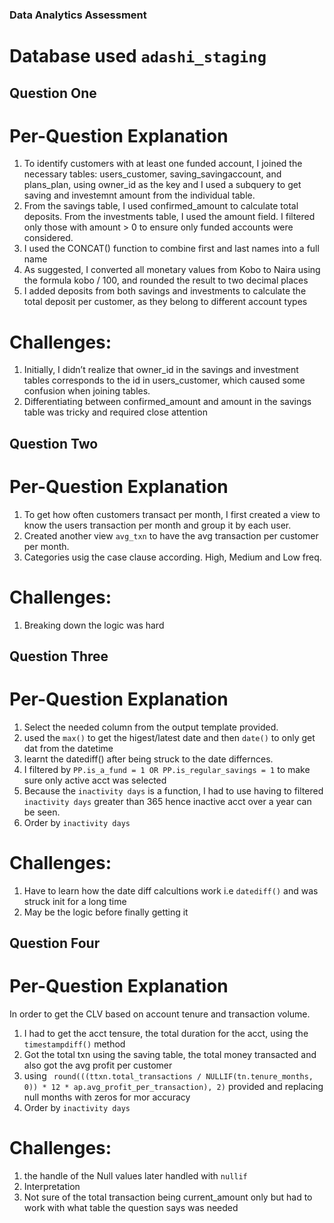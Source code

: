 ### Data Analytics Assessment 

# Database used `adashi_staging`

## Question One 
# Per-Question Explanation
1. To identify customers with at least one funded account, I joined the necessary tables: users_customer, saving_savingaccount, and plans_plan, using owner_id as the key and I used a subquery to get saving and investemnt amount from the individual table.
2. From the savings table, I used confirmed_amount to calculate total deposits. From the investments table, I used the amount field. I filtered only those with amount > 0 to ensure only funded accounts were considered. 
3. I used the CONCAT() function to combine first and last names into a full name
4. As suggested, I converted all monetary values from Kobo to Naira using the formula kobo / 100, and rounded the result to two decimal places
5. I added deposits from both savings and investments to calculate the total deposit per customer, as they belong to different account types
# Challenges:
1. Initially, I didn’t realize that owner_id in the savings and investment tables corresponds to the id in users_customer, which caused some confusion when joining tables.
2. Differentiating between confirmed_amount and amount in the savings table was tricky and required close attention

## Question Two
# Per-Question Explanation
1. To get how often customers transact per month, I first created a view to know the users transaction per month and group it by each user.
2. Created another view `avg_txn` to have the avg transaction per customer per month. 
3. Categories usig the case clause according. High, Medium and Low freq. 
# Challenges:
1. Breaking down the logic was hard

## Question Three
# Per-Question Explanation
1. Select the needed column from the output template provided.
2. used the `max()` to get the higest/latest date and then `date()` to only get dat from the datetime 
2. learnt the datediff() after being struck to the date differnces. 
3. I filtered by `PP.is_a_fund = 1 OR PP.is_regular_savings = 1` to make sure only active acct was selected
3. Because the `inactivity days` is a function, I had to use having to filtered  `inactivity days` greater than 365 hence inactive acct over a year can be seen.
4. Order by `inactivity days`
# Challenges:
1. Have to learn how the date diff calcultions work i.e `datediff()` and was struck init for a long time
2. May be the logic before finally getting it


## Question Four
# Per-Question Explanation
In order to get the CLV based on account tenure and transaction volume.
1. I had to get the acct tensure, the total duration for the acct, using the `timestampdiff()` method
2. Got the total txn using the saving table, the total money transacted and also got the avg profit per customer 
2. using     ` round(((ttxn.total_transactions / NULLIF(tn.tenure_months, 0)) * 12 * ap.avg_profit_per_transaction), 2)` provided and replacing null months with zeros for mor accuracy 
4. Order by `inactivity days`
# Challenges:
1. the handle of the Null values later handled with `nullif`
2. Interpretation 
3. Not sure of the total transaction being current_amount only but had to work with what table the question says was needed
